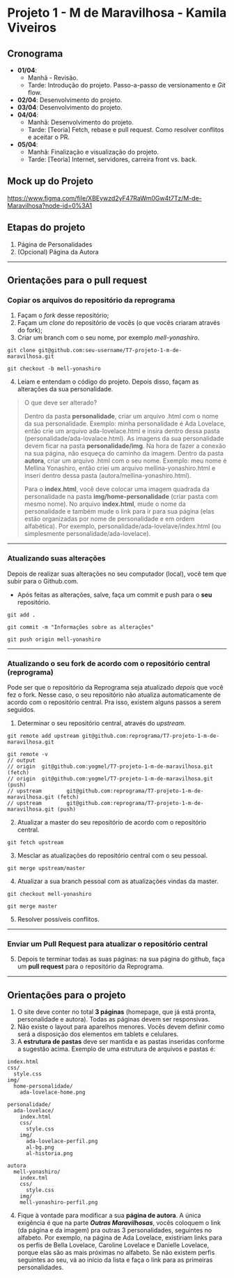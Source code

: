 # Projeto 1 - M de Maravilhosa - Kamila Viveiros

## Cronograma
- **01/04**: 
  - Manhã - Revisão.
  - Tarde: Introdução do projeto. Passo-a-passo de versionamento e *Git* flow.
- **02/04**: Desenvolvimento do projeto.
- **03/04**:  Desenvolvimento do projeto.
- **04/04**:
  - Manhã: Desenvolvimento do projeto.
  - Tarde: [Teoria] Fetch, rebase e pull request. Como resolver conflitos e aceitar o PR.
- **05/04**:
  - Manhã: Finalização e visualização do projeto.
  - Tarde: [Teoria] Internet, servidores, carreira front vs. back.

## Mock up do Projeto
https://www.figma.com/file/XBEywzd2yF47RaWm0Gw4t7Tz/M-de-Maravilhosa?node-id=0%3A1


## Etapas do projeto
1. Página de Personalidades
2. (Opcional) Página da Autora

---------------


## Orientações para o pull request
### Copiar os arquivos do repositório da reprograma
1. Façam o _fork_ desse repositório;
2. Façam um _clone_ do repositório de vocês (o que vocês criaram através do fork);
3. Criar um branch com o seu nome, por exemplo *mell-yonashiro*.
```
git clone git@github.com:seu-username/T7-projeto-1-m-de-maravilhosa.git

git checkout -b mell-yonashiro
```

4. Leiam e entendam o código do projeto. Depois disso, façam as alterações da sua personalidade.


> O que deve ser alterado?
>
> Dentro da pasta **personalidade**, criar um arquivo .html com o nome da sua personalidade. Exemplo: minha personalidade é Ada Lovelace, então crie um arquivo ada-lovelace.html e insira dentro dessa pasta (personalidade/ada-lovalace.html). As imagens da sua personalidade devem ficar na pasta **personalidade/img**. Na hora de fazer a conexão na sua página, não esqueça do caminho da imagem.
> Dentro da pasta **autora**, criar um arquivo .html com o seu nome. Exemplo: meu nome é Mellina Yonashiro, então criei um arquivo mellina-yonashiro.html e inseri dentro dessa pasta (autora/mellina-yonashiro.html).
>
> Para o **index.html**, você deve colocar uma imagem quadrada da personalidade na pasta **img/home-personalidade** (criar pasta com mesmo nome). No arquivo **index.html**, mude o nome da personalidade e também mude o link para ir para sua página (elas estão organizadas por nome de personalidade e em ordem alfabética). Por exemplo, personalidade/ada-lovelave/index.html (ou simplesmente personalidade/ada-lovelace).
>

----------

### Atualizando suas alterações
Depois de realizar suas alterações no seu computador (local), você tem que subir para o Github.com.
* Após feitas as alterações, salve, faça um commit e push para o **seu** repositório.
```
git add .

git commit -m "Informações sobre as alterações"

git push origin mell-yonashiro

```

---------------

### Atualizando o seu fork de acordo com o repositório central (reprograma)
Pode ser que o repositório da Reprograma seja atualizado *depois* que você fez o fork. Nesse caso, o seu repositório não atualiza automaticamente de acordo com o repositório central. Pra isso, existem alguns passos a serem seguidos.
1. Determinar o seu repositório central, através do *upstream*.
```
git remote add upstream git@github.com:reprograma/T7-projeto-1-m-de-maravilhosa.git

git remote -v 
// output
// origin  git@github.com:yogmel/T7-projeto-1-m-de-maravilhosa.git (fetch)
// origin  git@github.com:yogmel/T7-projeto-1-m-de-maravilhosa.git (push)
// upstream        git@github.com:reprograma/T7-projeto-1-m-de-maravilhosa.git (fetch)
// upstream        git@github.com:reprograma/T7-projeto-1-m-de-maravilhosa.git (push)
```
2. Atualizar a master do seu repositório de acordo com o repositório central.
```
git fetch upstream
```
3. Mesclar as atualizações do repositório central com o seu pessoal.
```
git merge upstream/master
```
4. Atualizar a sua branch pessoal com as atualizações vindas da master.
```
git checkout mell-yonashiro

git merge master
```
5. Resolver possíveis conflitos.

-------------

### Enviar um Pull Request para atualizar o repositório central

5. Depois te terminar todas as suas páginas: na sua página do github, faça um **pull request** para o repositório da Reprograma.


---------------


## Orientações para o projeto
1. O site deve conter no total **3 páginas** (homepage, que já está pronta, personalidade e autora). Todas as páginas devem ser responsivas.
2. Não existe o layout para aparelhos menores. Vocês devem definir como será a disposição dos elementos em tablets e celulares.
3. A **estrutura de pastas** deve ser mantida e as pastas inseridas conforme a sugestão acima. Exemplo de uma estrutura de arquivos e pastas é:
```
index.html
css/
  style.css
img/
  home-personalidade/
    ada-lovelace-home.png

personalidade/
  ada-lovelace/
    index.html
    css/
      style.css
    img/
      ada-lovelace-perfil.png
      al-bg.png
      al-historia.png

autora
  mell-yonashiro/
    index.tml
    css/
      style.css
    img/
    mell-yonashiro-perfil.png
```
4. Fique à vontade para modificar a sua **página de autora**. A única exigência é que na parte ***Outras Maravilhosas***, vocês coloquem o link (da página e da imagem) pra outras 3 personalidades, seguintes no alfabeto. Por exemplo, na página de Ada Lovelace, existiriam links para os perfis de Bella Lovelace, Caroline Lovelace e Danielle Lovelace, porque elas são as mais próximas no alfabeto. Se não existem perfis seguintes ao seu, vá ao início da lista e faça o link para as primeiras personalidades.
